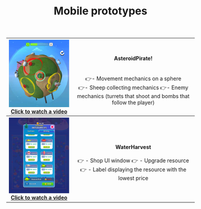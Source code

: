 <div align="center">
  <!-- MAIN HEAD -->
  <h1> Mobile prototypes<br /></h1>
  <h4><br /> </h4>
  <!-- Content -->
  <table>
    <tbody align="center">
      <tr>
        <!-- column 1 -->
        <th width="350px"> 
          <a href="https://youtube.com/shorts/IiTsqjVfT7U?feature=share" target="_blank">
            <img src="ReadmeResources/AsteroidPirate/1.png">
            Click to watch a video
        <!-- column 2 -->
        <td width="650px">
          <h4>AsteroidPirate!</h4>
          <br>👉- Movement mechanics on a sphere
          <br>👉- Sheep collecting mechanics
          👉- Enemy mechanics (turrets that shoot and bombs that follow the player)
        </td>
      </tr>
    </tbody>
            
  <tbody align="center">
      <tr>
        <!-- column 1 -->
        <th width="350px"> 
          <a href="https://youtube.com/shorts/f5EdHb_fP4Y?feature=share" target="_blank">
            <img src="ReadmeResources/Harvest/2.png">
            Click to watch a video
        <!-- column 2 -->
        <td width="650px">
          <h4>WaterHarvest</h4>
          👉 - Shop UI window
          👉 - Upgrade resource
          👉 - Label displaying the resource with the lowest price
        </td>
      </tr>
    </tbody>

